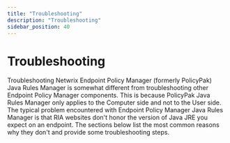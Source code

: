 ```yaml
---
title: "Troubleshooting"
description: "Troubleshooting"
sidebar_position: 40
---
```


# Troubleshooting

Troubleshooting Netwrix Endpoint Policy Manager (formerly PolicyPak) Java Rules Manager is somewhat
different from troubleshooting other Endpoint Policy Manager components. This is because PolicyPak
Java Rules Manager only applies to the Computer side and not to the User side. The typical problem
encountered with Endpoint Policy Manager Java Rules Manager is that RIA websites don't honor the
version of Java JRE you expect on an endpoint. The sections below list the most common reasons why
they don't and provide some troubleshooting steps.
